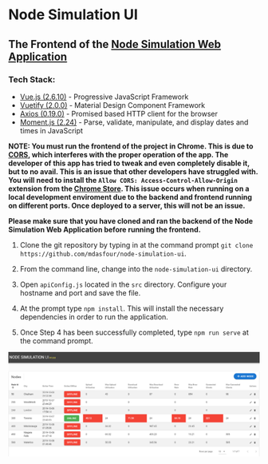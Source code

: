 # Node Simulation UI
## The Frontend of the [Node Simulation Web Application](https://github.com/mdasfour/node-simulation)

### Tech Stack:

- [Vue.js (2.6.10)](https://vuejs.org) - Progressive JavaScript Framework
- [Vuetify (2.0.0)](https://vuetifyjs.com/en/) - Material Design Component Framework
- [Axios (0.19.0)](https://github.com/axios/axios) - Promised based HTTP client for the browser
- [Moment.js (2.24)](https://www.momentjs.com) - Parse, validate, manipulate, and display dates and times in JavaScript

**NOTE: You must run the frontend of the project in Chrome.  This is due to [CORS](https://developer.mozilla.org/en-US/docs/Web/HTTP/CORS), which interferes with the proper operation of the app.  The developer of this app has tried to tweak and even completely disable it, but to no avail.  This is an issue that other developers have struggled with.  You will need to install the `Allow CORS: Access-Control-Allow-Origin` extension from the [Chrome Store](https://chrome.google.com/webstore/detail/allow-cors-access-control/lhobafahddgcelffkeicbaginigeejlf?hl=en-US).  This issue occurs when running on a local development enviroment due to the backend and frontend running on different ports.  Once deployed to a server, this will not be an issue.**

**Please make sure that you have cloned and ran the backend of the Node Simulation Web Application before running the frontend.**

1. Clone the git repository by typing in at the command prompt `git clone https://github.com/mdasfour/node-simulation-ui`.

2. From the command line, change into the `node-simulation-ui` directory.

3.  Open `apiConfig.js` located in the `src` directory.  Configure your hostname and port and save the file.

4. At the prompt type `npm install`.  This will install the necessary dependencies in order to run the application.

5. Once Step 4 has been successfully completed, type `npm run serve` at the command prompt.



![alt text](https://github.com/mdasfour/node-simulation-ui/blob/master/images/NodeSimulationUI.png "Node Simulation UI")
